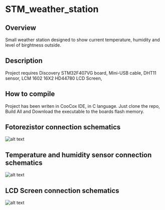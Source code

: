 # STM_weather_station

## Overview

Small weather station designed to show current temperature, humidity and level of birghtness outside.

## Description

Project requires Discovery STM32F407VG board, Mini-USB cable, DHT11 sensor, LCM 1602 16X2 HD44780 LCD Screen, 

## How to compile

Project has been writen in CooCox IDE, in C language. Just clone the repo, Build All and Download the executable to the boards flash memory.

## Fotorezistor connection schematics
![alt text](https://i.imgur.com/iUqM2s5.jpg)

## Temperature and humidity sensor connection schematics
![alt text](https://i.imgur.com/Nxug85x.jpg)

## LCD Screen connection schematics
![alt text](https://i.imgur.com/3QrFGTP.jpg)
